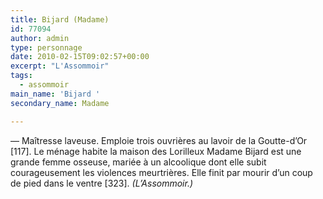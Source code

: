 ```yaml
---
title: Bijard (Madame)
id: 77094
author: admin
type: personnage
date: 2010-02-15T09:02:57+00:00
excerpt: "L'Assommoir"
tags:
  - assommoir
main_name: 'Bijard '
secondary_name: Madame

---
```

— Maîtresse laveuse. Emploie trois ouvrières au lavoir de la Goutte-d&rsquo;Or [117]. Le ménage habite la maison des Lorilleux Madame Bijard est une grande femme osseuse, mariée à un alcoolique dont elle subit courageusement les violences meurtrières. Elle finit par mourir d&rsquo;un coup de pied dans le ventre [323]. _(L&rsquo;Assommoir.)_
